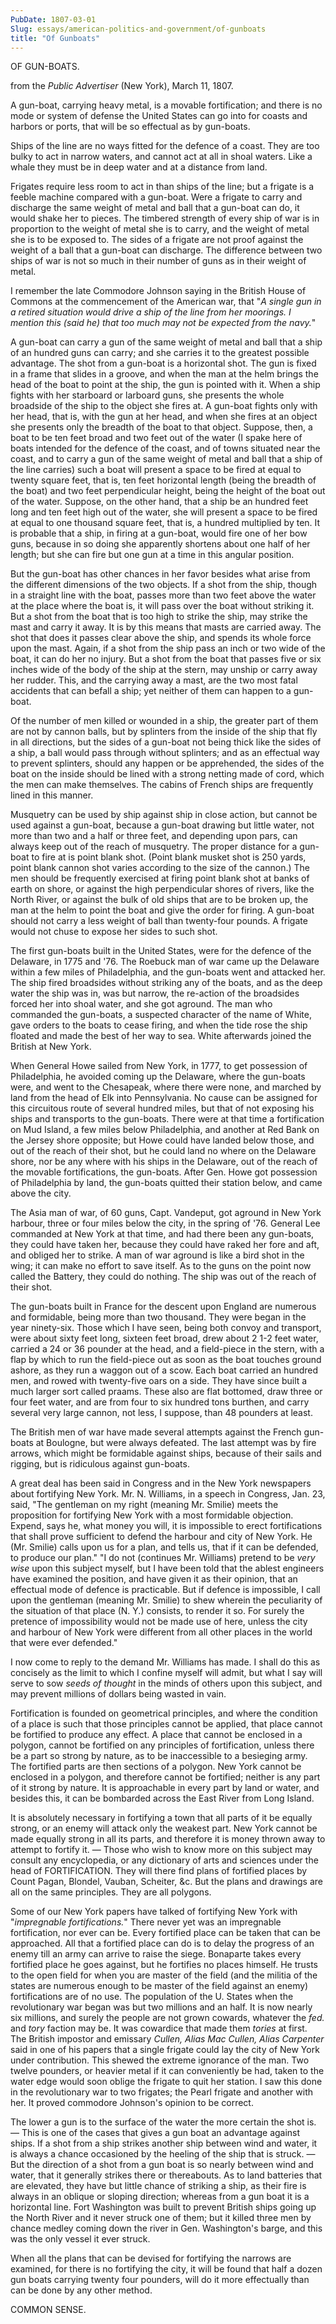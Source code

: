 ```yaml
---
PubDate: 1807-03-01
Slug: essays/american-politics-and-government/of-gunboats
title: "Of Gunboats"
---
```


   
   OF GUN-BOATS.
   
   from the *Public Advertiser* (New York), March 11, 1807.

   A gun-boat, carrying heavy metal, is a movable fortification; and there is
   no mode or system of defense the United States can go into for coasts and
   harbors or ports, that will be so effectual as by gun-boats.

   Ships of the line are no ways fitted for the defence of a coast. They are
   too bulky to act in narrow waters, and cannot act at all in shoal waters.
   Like a whale they must be in deep water and at a distance from land.

   Frigates require less room to act in than ships of the line; but a frigate
   is a feeble machine compared with a gun-boat. Were a frigate to carry and
   discharge the same weight of metal and ball that a gun-boat can do, it
   would shake her to pieces. The timbered strength of every ship of war is
   in proportion to the weight of metal she is to carry, and the weight of
   metal she is to be exposed to. The sides of a frigate are not proof
   against the weight of a ball that a gun-boat can discharge. The difference
   between two ships of war is not so much in their number of guns as in
   their weight of metal.

   I remember the late Commodore Johnson saying in the British House of
   Commons at the commencement of the American war, that "*A single gun in a
   retired situation would drive a ship of the line from her moorings. I
   mention this (said he) that too much may not be expected from the navy.*"

   A gun-boat can carry a gun of the same weight of metal and ball that a
   ship of an hundred guns can carry; and she carries it to the greatest
   possible advantage. The shot from a gun-boat is a horizontal shot. The gun
   is fixed in a frame that slides in a groove, and when the man at the helm
   brings the head of the boat to point at the ship, the gun is pointed with
   it. When a ship fights with her starboard or larboard guns, she presents
   the whole broadside of the ship to the object she fires at. A gun-boat
   fights only with her head, that is, with the gun at her head, and when she
   fires at an object she presents only the breadth of the boat to that
   object. Suppose, then, a boat to be ten feet broad and two feet out of the
   water (I spake here of boats intended for the defence of the coast, and of
   towns situated near the coast, and to carry a gun of the same weight of
   metal and ball that a ship of the line carries) such a boat will present
   a space to be fired at equal to twenty square feet, that is, ten feet
   horizontal length (being the breadth of the boat) and two feet
   perpendicular height, being the height of the boat out of the water.
   Suppose, on the other hand, that a ship be an hundred feet long and ten
   feet high out of the water, she will present a space to be fired at equal
   to one thousand square feet, that is, a hundred multiplied by ten. It is
   probable that a ship, in firing at a gun-boat, would fire one of her bow
   guns, because in so doing she apparently shortens about one half of her
   length; but she can fire but one gun at a time in this angular position.

   But the gun-boat has other chances in her favor besides what arise from
   the different dimensions of the two objects. If a shot from the ship,
   though in a straight line with the boat, passes more than two feet above
   the water at the place where the boat is, it will pass over the boat
   without striking it. But a shot from the boat that is too high to strike
   the ship, may strike the mast and carry it away. It is by this means that
   masts are carried away. The shot that does it passes clear above the ship,
   and spends its whole force upon the mast. Again, if a shot from the ship
   pass an inch or two wide of the boat, it can do her no injury. But a shot
   from the boat that passes five or six inches wide of the body of the ship
   at the stern, may unship or carry away her rudder. This, and the carrying
   away a mast, are the two most fatal accidents that can befall a ship; yet
   neither of them can happen to a gun-boat.

   Of the number of men killed or wounded in a ship, the greater part of them
   are not by cannon balls, but by splinters from the inside of the ship that
   fly in all directions, but the sides of a gun-boat not being thick like
   the sides of a ship, a ball would pass through without splinters; and as
   an effectual way to prevent splinters, should any happen or be
   apprehended, the sides of the boat on the inside should be lined with a
   strong netting made of cord, which the men can make themselves. The cabins
   of French ships are frequently lined in this manner.

   Musquetry can be used by ship against ship in close action, but cannot be
   used against a gun-boat, because a gun-boat drawing but little water, not
   more than two and a half or three feet, and depending upon pars, can
   always keep out of the reach of musquetry. The proper distance for a
   gun-boat to fire at is point blank shot. (Point blank musket shot is 250
   yards, point blank cannon shot varies according to the size of the
   cannon.) The men should be frequently exercised at firing point
   blank shot at banks of earth on shore, or against the high perpendicular
   shores of rivers, like the North River, or against the bulk of old ships
   that are to be broken up, the man at the helm to point the boat and give
   the order for firing. A gun-boat should not carry a less weight of ball
   than twenty-four pounds. A frigate would not chuse to expose her sides to
   such shot.

   The first gun-boats built in the United States, were for the defence of
   the Delaware, in 1775 and '76. The Roebuck man of war came up the
   Delaware within a few miles of Philadelphia, and the gun-boats went and
   attacked her. The ship fired broadsides without striking any of the boats,
   and as the deep water the ship was in, was but narrow, the re-action of
   the broadsides forced her into shoal water, and she got aground. The man
   who commanded the gun-boats, a suspected character of the name of White,
   gave orders to the boats to cease firing, and when the tide rose the ship
   floated and made the best of her way to sea. White afterwards joined the
   British at New York.

   When General Howe sailed from New York, in 1777, to get possession of
   Philadelphia, he avoided coming up the Delaware, where the gun-boats were,
   and went to the Chesapeak, where there were none, and marched by land
   from the head of Elk into Pennsylvania. No cause can be assigned for this
   circuitous route of several hundred miles, but that of not exposing his
   ships and transports to the gun-boats. There were at that time a
   fortification on Mud Island, a few miles below Philadelphia, and another
   at Red Bank on the Jersey shore opposite; but Howe could have landed
   below those, and out of the reach of their shot, but he could land no
   where on the Delaware shore, nor be any where with his ships in the
   Delaware, out of the reach of the movable fortifications, the gun-boats.
   After Gen. Howe got possession of Philadelphia by land, the gun-boats
   quitted their station below, and came above the city.

   The Asia man of war, of 60 guns, Capt. Vandeput, got aground in New York
   harbour, three or four miles below the city, in the spring of '76. General
   Lee commanded at New York at that time, and had there been any gun-boats,
   they could have taken her, because they could have raked her fore and aft,
   and obliged her to strike. A man of war aground is like a bird shot in the
   wing; it can make no effort to save itself. As to the guns on the point
   now called the Battery, they could do nothing. The ship was out of the
   reach of their shot.

   The gun-boats built in France for the descent upon England are numerous
   and formidable, being more than two thousand. They were began in the year
   ninety-six. Those which I have seen, being both convoy and transport, were about
   sixty feet long, sixteen feet broad, drew about 2 1-2 feet water,
   carried a 24 or 36 pounder at the head, and a field-piece
   in the stern, with a flap by which to run the field-piece out as soon as
   the boat touches ground ashore, as they run a waggon out of a scow. Each
   boat carried an hundred men, and rowed with twenty-five oars on a side.
   They have since built a much larger sort called praams. These also are
   flat bottomed, draw three or four feet water, and are from four to six
   hundred tons burthen, and carry several very large cannon, not less, I
   suppose, than 48 pounders at least.

   The British men of war have made several attempts against the French
   gun-boats at Boulogne, but were always defeated. The last attempt was by
   fire arrows, which might be formidable against ships, because of their
   sails and rigging, but is ridiculous against gun-boats.

   A great deal has been said in Congress and in the New York newspapers
   about fortifying New York. Mr. N. Williams, in a speech in Congress,
   Jan. 23, said, "The gentleman on my right (meaning Mr. Smilie) meets
   the proposition for fortifying New York with a most formidable objection.
   Expend, says he, what money you will, it is impossible to erect
   fortifications that shall prove sufficient to defend the harbour and city
   of New York. He (Mr. Smilie) calls upon us for a plan, and tells us, that
   if it can be defended, to produce our plan." "I do not (continues Mr.
   Williams) pretend to be *very wise* upon this subject myself, but I have
   been told that the ablest engineers have examined the position, and have
   given it as their opinion, that an effectual mode of defence is
   practicable. But if defence is impossible, I call upon the gentleman
   (meaning Mr. Smilie) to shew wherein the peculiarity of the situation of
   that place (N. Y.) consists, to render it so. For surely the pretence
   of impossibility would not be made use of here, unless the city and harbour
   of New York were different from all other places in the world that were
   ever defended."

   I now come to reply to the demand Mr. Williams has made. I shall do this
   as concisely as the limit to which I confine myself will admit, but what I
   say will serve to sow *seeds of thought* in the minds of others upon this
   subject, and may prevent millions of dollars being wasted in vain.

   Fortification is founded on geometrical principles, and where the
   condition of a place is such that those principles cannot be applied, that
   place cannot be fortified to produce any effect. A place that cannot be
   enclosed in a polygon, cannot be fortified on any principles of
   fortification, unless there be a part so strong by nature, as to be
   inaccessible to a besieging army. The fortified parts are then sections of
   a polygon. New York cannot be enclosed in a polygon, and therefore cannot
   be fortified; neither is any part of it strong by nature. It is
   approachable in every part by land or water, and besides this, it can be
   bombarded across the East River from Long Island.

   It is absolutely necessary in fortifying a town that all parts of it be
   equally strong, or an enemy will attack only the weakest part. New York
   cannot be made equally strong in all its parts, and therefore it is money
   thrown away to attempt to fortify it. &mdash; Those who wish to know more on this
   subject may consult any encyclopedia, or any dictionary of arts and
   sciences under the head of FORTIFICATION. They will there find plans of
   fortified places by Count Pagan, Blondel, Vauban, Scheiter, &c. But the
   plans and drawings are all on the same principles. They are all polygons.

   Some of our New York papers have talked of fortifying New York with
   "*impregnable fortifications.*" There never yet was an impregnable
   fortification, nor ever can be. Every fortified place can be taken that
   can be approached. All that a fortified place can do is to delay the
   progress of an enemy till an army can arrive to raise the siege. Bonaparte
   takes every fortified place he goes against, but he fortifies no places
   himself. He trusts to the open field for when you are master of the field
   (and the militia of the states are numerous enough to be master of the
   field against an enemy) fortifications are of no use. The population of
   the U. States when the revolutionary war began was but two millions
   and an half. It is now nearly six millions, and surely the people are not
   grown cowards, whatever the *fed.* and *tory* faction may be. It was cowardice
   that made them *tories* at first. The British impostor and emissary *Cullen,
   Alias Mac Cullen, Alias Carpenter* said in one of his papers that a single
   frigate could lay the city of New York under contribution. This shewed the
   extreme ignorance of the man. Two twelve pounders, or heavier metal if it
   can conveniently be had, taken to the water edge would soon oblige the
   frigate to quit her station. I saw this done in the revolutionary war to
   two frigates; the Pearl frigate and another with her. It proved commodore
   Johnson's opinion to be correct.

   The lower a gun is to the surface of the water the more certain the shot
   is. &mdash; This is one of the cases that gives a gun boat an advantage against
   ships. If a shot from a ship strikes another ship between wind and water,
   it is always a chance occasioned by the heeling of the ship that is
   struck. &mdash; But the direction of a shot from a gun boat is so nearly between
   wind and water, that it generally strikes there or thereabouts. As to land
   batteries that are elevated, they have but little chance of striking a
   ship, as their fire is always in an oblique or sloping direction; whereas
   from a gun boat it is a horizontal line. Fort Washington was built to
   prevent British ships going up the North River and it never struck one of
   them; but it killed three men by chance medley coming down the river in
   Gen. Washington's barge, and this was the only vessel it ever struck.

   When all the plans that can be devised for fortifying the narrows are
   examined, for there is no fortifying the city, it will be found that half
   a dozen gun boats carrying twenty four pounders, will do it more
   effectually than can be done by any other method.

   COMMON SENSE.




